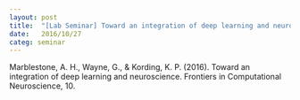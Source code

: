```yaml
---
layout: post
title:  "[Lab Seminar] Toward an integration of deep learning and neuroscience"
date:   2016/10/27
categ: seminar
---
```






Marblestone, A. H., Wayne, G., & Kording, K. P. (2016). Toward an integration of deep learning and neuroscience. Frontiers in Computational Neuroscience, 10.







 

